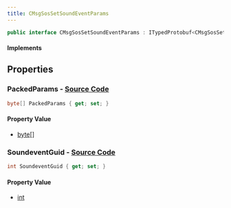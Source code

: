 ```yaml
---
title: CMsgSosSetSoundEventParams
---
```


```csharp
public interface CMsgSosSetSoundEventParams : ITypedProtobuf<CMsgSosSetSoundEventParams>, INativeHandle, INetMessage<CMsgSosSetSoundEventParams>, IDisposable
```

#### Implements

## Properties

### **PackedParams** - [Source Code](https://github.com/swiftly-solution/swiftlys2/blob/main/managed/src/SwiftlyS2.Generated/Protobufs/Interfaces/CMsgSosSetSoundEventParams.cs#L21)

```csharp
byte[] PackedParams { get; set; }
```

#### Property Value

- [byte](https://learn.microsoft.com/dotnet/api/system.byte)[]

### **SoundeventGuid** - [Source Code](https://github.com/swiftly-solution/swiftlys2/blob/main/managed/src/SwiftlyS2.Generated/Protobufs/Interfaces/CMsgSosSetSoundEventParams.cs#L18)

```csharp
int SoundeventGuid { get; set; }
```

#### Property Value

- [int](https://learn.microsoft.com/dotnet/api/system.int32)

